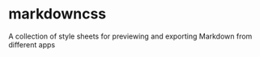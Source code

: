 # markdowncss
A collection of style sheets for previewing and exporting Markdown from different apps
